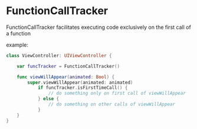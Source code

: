 # FunctionCallTracker

FunctionCallTracker facilitates executing code exclusively on the first call of a function


example: 

```swift
class ViewController: UIViewController {

    var funcTracker = FunctionCallTracker()

    func viewWillAppear(animated: Bool) {
        super.viewWillAppear(animated: animated)
            if funcTracker.isFirstTimeCall() {
                // do something only on first call of viewWillAppear
            } else {
                // do something on other calls of viewWillAppear
            }
    }
}
```
